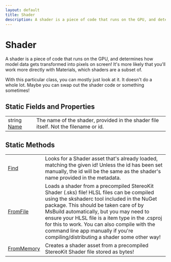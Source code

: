 ```yaml
---
layout: default
title: Shader
description: A shader is a piece of code that runs on the GPU, and determines how model data gets transformed into pixels on screen! It's more likely that you'll work more directly with Materials, which shaders are a subset of.  With this particular class, you can mostly just look at it. It doesn't do a whole lot. Maybe you can swap out the shader code or something sometimes!
---
```

# Shader

A shader is a piece of code that runs on the GPU, and
determines how model data gets transformed into pixels on screen!
It's more likely that you'll work more directly with Materials, which
shaders are a subset of.

With this particular class, you can mostly just look at it. It doesn't
do a whole lot. Maybe you can swap out the shader code or something
sometimes!




## Static Fields and Properties

|  |  |
|--|--|
|string [Name]({{site.url}}/Pages/Reference/Shader/Name.html)|The name of the shader, provided in the shader file itself. Not the filename or id.|


## Static Methods

|  |  |
|--|--|
|[Find]({{site.url}}/Pages/Reference/Shader/Find.html)|Looks for a Shader asset that's already loaded, matching the given id! Unless the id has been set manually, the id will be the same as the shader's name provided in the metadata.|
|[FromFile]({{site.url}}/Pages/Reference/Shader/FromFile.html)|Loads a shader from a precompiled StereoKit Shader (.sks) file! HLSL files can be compiled using the skshaderc tool included in the NuGet package. This should be taken care of by MsBuild automatically, but you may need to ensure your HLSL file is a <SKShader /> item type in the .csproj for this to work. You can also compile with the command line app manually if you're compiling/distributing a shader some other way!|
|[FromMemory]({{site.url}}/Pages/Reference/Shader/FromMemory.html)|Creates a shader asset from a precompiled StereoKit Shader file stored as bytes!|

